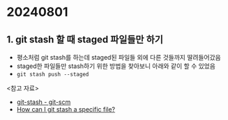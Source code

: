 # 20240801

## 1. git stash 할 때 staged 파일들만 하기

- 평소처럼 git stash를 하는데 staged된 파일들 외에 다른 것들까지 딸려들어갔음
- staged한 파일들만 stash하기 위한 방법을 찾아보니 아래와 같이 할 수 있었음
- `git stash push --staged`

<참고 자료>

- [git-stash - git-scm](https://git-scm.com/docs/git-stash/2.42.0)
- [How can I git stash a specific file?](https://stackoverflow.com/questions/5506339/how-can-i-git-stash-a-specific-file)
